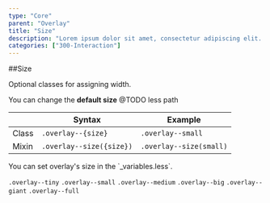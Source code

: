 ```yaml
---
type: "Core"
parent: "Overlay"
title: "Size"
description: "Lorem ipsum dolor sit amet, consectetur adipiscing elit. Nunc tempus laoreet leo sit amet iaculis."
categories: ["300-Interaction"]
---
```


##Size

Optional classes for assigning width.

You can change the **default size** @TODO less path

<div class="table--scroll">

|                         | Syntax                                    | Example                       |
| ----------------------- | ----------------------------------------- | ----------------------------- |
| Class                   | `.overlay--{size}`                        | `.overlay--small`             |
| Mixin                   | `.overlay--size({size})`                  | `.overlay--size(small)`       |

</div>

<div class="alert">
  <div class="alert_content">
    You can set overlay's size in the `_variables.less`.
  </div>
</div>

`.overlay--tiny` `.overlay--small` `.overlay--medium` `.overlay--big` `.overlay--giant` `.overlay--full`
        
<demo>
  <demovanilla src="inline/core/overlay/size">
  </demovanilla>
</demo>
